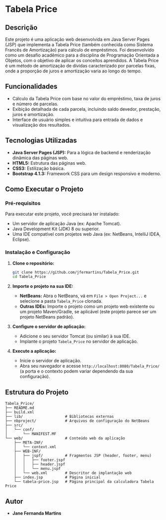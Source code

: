 # Tabela Price

## Descrição

Este projeto é uma aplicação web desenvolvida em Java Server Pages (JSP) que implementa a Tabela Price (também conhecida como Sistema Francês de Amortização) para cálculo de empréstimos. Foi desenvolvido como um desafio acadêmico para a disciplina de Programação Orientada a Objetos, com o objetivo de aplicar os conceitos aprendidos. A Tabela Price é um método de amortização de dívidas caracterizado por parcelas fixas, onde a proporção de juros e amortização varia ao longo do tempo.

## Funcionalidades

*   Cálculo da Tabela Price com base no valor do empréstimo, taxa de juros e número de parcelas.
*   Exibição detalhada de cada parcela, incluindo saldo devedor, prestação, juros e amortização.
*   Interface de usuário simples e intuitiva para entrada de dados e visualização dos resultados.

## Tecnologias Utilizadas

*   **Java Server Pages (JSP):** Para a lógica de backend e renderização dinâmica das páginas web.
*   **HTML5:** Estrutura das páginas web.
*   **CSS3:** Estilização básica.
*   **Bootstrap 4.1.3:** Framework CSS para um design responsivo e moderno.

## Como Executar o Projeto

### Pré-requisitos

Para executar este projeto, você precisará ter instalado:

*   Um servidor de aplicação Java (ex: Apache Tomcat).
*   Java Development Kit (JDK) 8 ou superior.
*   Uma IDE compatível com projetos web Java (ex: NetBeans, IntelliJ IDEA, Eclipse).

### Instalação e Configuração

1.  **Clone o repositório:**

    ```bash
    git clone https://github.com/jfermartins/Tabela_Price.git
    cd Tabela_Price
    ```

2.  **Importe o projeto na sua IDE:**

    *   **NetBeans:** Abra o NetBeans, vá em `File > Open Project...` e selecione a pasta `Tabela_Price` clonada.
    *   **Outras IDEs:** Importe o projeto como um projeto web existente ou um projeto Maven/Gradle, se aplicável (este projeto parece ser um projeto NetBeans padrão).

3.  **Configure o servidor de aplicação:**

    *   Adicione o seu servidor Tomcat (ou similar) à sua IDE.
    *   Implante o projeto `Tabela_Price` no servidor de aplicação.

4.  **Execute a aplicação:**

    *   Inicie o servidor de aplicação.
    *   Abra seu navegador e acesse `http://localhost:8080/Tabela_Price/` (a porta e o contexto podem variar dependendo da sua configuração).

## Estrutura do Projeto

```
Tabela_Price/
├── README.md
├── build.xml
├── lib/                   # Bibliotecas externas
├── nbproject/             # Arquivos de configuração do NetBeans
├── src/
│   └── conf/
│       └── MANIFEST.MF
└── web/                   # Conteúdo web da aplicação
    ├── META-INF/
    │   └── context.xml
    ├── WEB-INF/
    │   ├── jspf/          # Fragmentos JSP (header, footer, menu)
    │   │   ├── footer.jspf
    │   │   ├── header.jspf
    │   │   └── menu.jspf
    │   └── web.xml        # Descritor de implantação web
    ├── index.jsp          # Página inicial
    └── tabela-price.jsp   # Página principal da calculadora Tabela Price
```

## Autor

*   **Jane Fernanda Martins**



